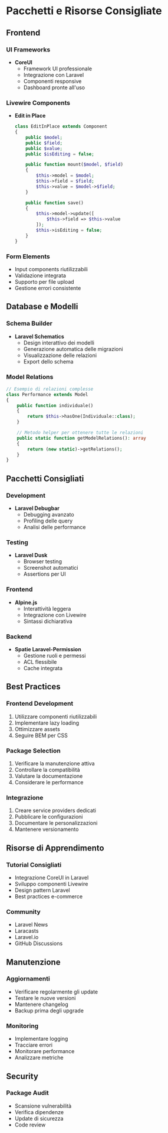 # Pacchetti e Risorse Consigliate

## Frontend

### UI Frameworks
- **CoreUI**
  - Framework UI professionale
  - Integrazione con Laravel
  - Componenti responsive
  - Dashboard pronte all'uso

### Livewire Components
- **Edit in Place**
  ```php
  class EditInPlace extends Component
  {
      public $model;
      public $field;
      public $value;
      public $isEditing = false;

      public function mount($model, $field)
      {
          $this->model = $model;
          $this->field = $field;
          $this->value = $model->$field;
      }

      public function save()
      {
          $this->model->update([
              $this->field => $this->value
          ]);
          $this->isEditing = false;
      }
  }
  ```

### Form Elements
- Input components riutilizzabili
- Validazione integrata
- Supporto per file upload
- Gestione errori consistente

## Database e Modelli

### Schema Builder
- **Laravel Schematics**
  - Design interattivo dei modelli
  - Generazione automatica delle migrazioni
  - Visualizzazione delle relazioni
  - Export dello schema

### Model Relations
```php
// Esempio di relazioni complesse
class Performance extends Model
{
    public function individuale()
    {
        return $this->hasOne(Individuale::class);
    }

    // Metodo helper per ottenere tutte le relazioni
    public static function getModelRelations(): array
    {
        return (new static)->getRelations();
    }
}
```

## Pacchetti Consigliati

### Development
- **Laravel Debugbar**
  - Debugging avanzato
  - Profiling delle query
  - Analisi delle performance

### Testing
- **Laravel Dusk**
  - Browser testing
  - Screenshot automatici
  - Assertions per UI

### Frontend
- **Alpine.js**
  - Interattività leggera
  - Integrazione con Livewire
  - Sintassi dichiarativa

### Backend
- **Spatie Laravel-Permission**
  - Gestione ruoli e permessi
  - ACL flessibile
  - Cache integrata

## Best Practices

### Frontend Development
1. Utilizzare componenti riutilizzabili
2. Implementare lazy loading
3. Ottimizzare assets
4. Seguire BEM per CSS

### Package Selection
1. Verificare la manutenzione attiva
2. Controllare la compatibilità
3. Valutare la documentazione
4. Considerare le performance

### Integrazione
1. Creare service providers dedicati
2. Pubblicare le configurazioni
3. Documentare le personalizzazioni
4. Mantenere versionamento

## Risorse di Apprendimento

### Tutorial Consigliati
- Integrazione CoreUI in Laravel
- Sviluppo componenti Livewire
- Design pattern Laravel
- Best practices e-commerce

### Community
- Laravel News
- Laracasts
- Laravel.io
- GitHub Discussions

## Manutenzione

### Aggiornamenti
- Verificare regolarmente gli update
- Testare le nuove versioni
- Mantenere changelog
- Backup prima degli upgrade

### Monitoring
- Implementare logging
- Tracciare errori
- Monitorare performance
- Analizzare metriche

## Security

### Package Audit
- Scansione vulnerabilità
- Verifica dipendenze
- Update di sicurezza
- Code review
